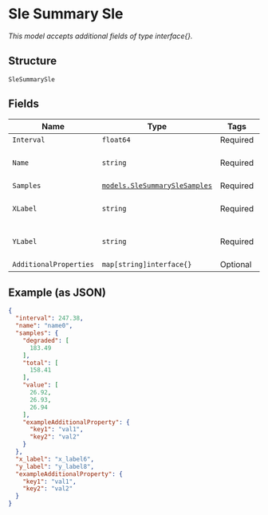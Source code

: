 
# Sle Summary Sle

*This model accepts additional fields of type interface{}.*

## Structure

`SleSummarySle`

## Fields

| Name | Type | Tags | Description |
|  --- | --- | --- | --- |
| `Interval` | `float64` | Required | - |
| `Name` | `string` | Required | **Constraints**: *Minimum Length*: `1` |
| `Samples` | [`models.SleSummarySleSamples`](../../doc/models/sle-summary-sle-samples.md) | Required | - |
| `XLabel` | `string` | Required | **Constraints**: *Minimum Length*: `1` |
| `YLabel` | `string` | Required | **Constraints**: *Minimum Length*: `1` |
| `AdditionalProperties` | `map[string]interface{}` | Optional | - |

## Example (as JSON)

```json
{
  "interval": 247.38,
  "name": "name0",
  "samples": {
    "degraded": [
      183.49
    ],
    "total": [
      158.41
    ],
    "value": [
      26.92,
      26.93,
      26.94
    ],
    "exampleAdditionalProperty": {
      "key1": "val1",
      "key2": "val2"
    }
  },
  "x_label": "x_label6",
  "y_label": "y_label8",
  "exampleAdditionalProperty": {
    "key1": "val1",
    "key2": "val2"
  }
}
```


